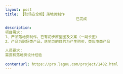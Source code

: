 ```yaml
---                
layout: post       
title: 【职场安全帽】落地页制作
                                已完成
           
description: 
项目需求：
1、产品落地页制作，已有初步原型图及文案（一副长图）
2、产品为职场类产品，落地页的目的为产生购买，类似电商产品

人员要求：
需要有落地页设计经验
     
contenturl: https://pro.lagou.com/project/1482.html      
---                 
```


